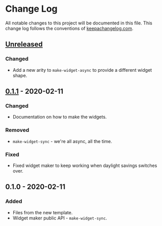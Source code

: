# Change Log
All notable changes to this project will be documented in this file. This change log follows the conventions of [keepachangelog.com](http://keepachangelog.com/).

## [Unreleased]
### Changed
- Add a new arity to `make-widget-async` to provide a different widget shape.

## [0.1.1] - 2020-02-11
### Changed
- Documentation on how to make the widgets.

### Removed
- `make-widget-sync` - we're all async, all the time.

### Fixed
- Fixed widget maker to keep working when daylight savings switches over.

## 0.1.0 - 2020-02-11
### Added
- Files from the new template.
- Widget maker public API - `make-widget-sync`.

[Unreleased]: https://github.com/your-name/chromex-shadow/compare/0.1.1...HEAD
[0.1.1]: https://github.com/your-name/chromex-shadow/compare/0.1.0...0.1.1

